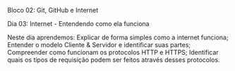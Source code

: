 Bloco 02: Git, GitHub e Internet 

Dia 03: Internet - Entendendo como ela funciona  

Neste dia aprendemos: 
Explicar de forma simples como a internet funciona; 
Entender o modelo Cliente & Servidor e identificar suas partes; 
Compreender como funcionam os protocolos HTTP e HTTPS; 
Identificar quais os tipos de requisição podem ser feitos através desses protocolos. 
